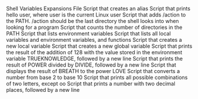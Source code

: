 Shell Variables Expansions File
Script that creates an alias
Script that prints hello user, where user is the current Linux user
Script that adds /action to the PATH. /action should be the last directory the shell looks into when looking for a program
Script that counts the number of directories in the PATH
Script that lists environment variables
Script that lists all local variables and environment variables, and functions
Script that creates a new local variable
Script that creates a new global variable
Script that prints the result of the addition of 128 with the value stored in the environment variable TRUEKNOWLEDGE, followed by a new line
Script that prints the result of POWER divided by DIVIDE, followed by a new line
Script that displays the result of BREATH to the power LOVE
Script that converts a number from base 2 to base 10
Script that prints all possible combinations of two letters, except oo
Script that prints a number with two decimal places, followed by a new line
